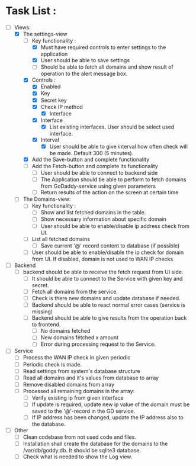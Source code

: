 # Task List :
- [ ] Views:
    - [x] The settings-view
        - [ ] Key functionality :
          - [x] Must have required controls to enter settings to the application 
          - [x] User should be able to save settings
          - [ ] Should be able to fetch all domains and show result of operation to the alert message box.
        - [x] Controls :
            - [x] Enabled
            - [x] Key
            - [x] Secret key
            - [x] Check IP method
                - [x] Interface
            - [x] Interface
                - [x] List existing interfaces. User should be select used interface.
            - [x] Interval
                - [x] User should be able to give interval how often check will be made. Default 300 (5 minutes).
        - [x] Add the Save-button and complete functionality 
        - [ ] Add the Fetch-button and complete its functionality
            - [ ] User should be able to connect to backend side
            - [ ] The Application should be able to perform to fetch domains from GoDaddy-service using given parameters
            - [ ] Return results of the action on the screen at certain time
    - [ ] The Domains-view:
        - [ ] Key functionality :
          - [ ] Show and list fetched domains in the table.
          - [ ] Show necessary information about specific domain
          - [ ] User should be able to enable/disable ip address check from UI.
        - [ ] List all fetched domains
            -  [ ] Save current '@' record content to database (if possible)
        - [ ] User should be able to enable/disable the ip check for domain from UI. If disabled, domain is not used to WAN IP checks
- [ ] Backend
    - [ ] backend should be able to receive the fetch request from UI side.
        - [ ] It should be able to connect to the Service with given key and secret.
        - [ ] Fetch all domains from the service.
        - [ ] Check is there new domains and update database if needed.
        - [ ] Backend should be able to react normal error cases (service is missing)
        - [ ] Backend should be able to give results from the operation back to frontend.
            - [ ] No domains fetched
            - [ ] New domains fetched x amount
            - [ ] Error during processing request to the Service.
- [ ] Service
    - [ ] Process the WAN IP check in given periodic
    - [ ] Periodic check is made.
    - [ ] Read settings from system's database structure
    - [ ] Read all domains and it's values from database to array
    - [ ] Remove disabled domains from array
    - [ ] Processed all remaining domains in the array:
        - [ ] Verify existing ip from given interface
        - [ ] If update is required, update new ip value of the domain must be saved to the '@'-record in the GD service.
        - [ ] If IP address has been changed, update the IP address also to the database.
- [ ] Other
  - [ ] Clean codebase from not used code and files. 
  - [ ] Installation shall create the database for the domains to the /var/db/goddy.db. It should be sqlite3 database.
  - [ ] Check what is needed to show the Log view.
